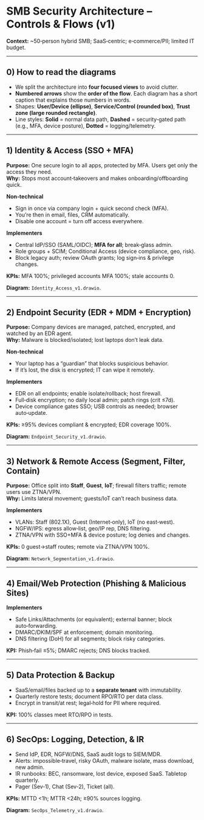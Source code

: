 # SMB Security Architecture – Controls & Flows (v1)


**Context:** ~50‑person hybrid SMB; SaaS‑centric; e‑commerce/PII; limited IT budget.  


---

## 0) How to read the diagrams
- We split the architecture into **four focused views** to avoid clutter.
- **Numbered arrows** show the **order of the flow**. Each diagram has a short caption that explains those numbers in words.
- Shapes: **User/Device (ellipse)**, **Service/Control (rounded box)**, **Trust zone (large rounded rectangle)**.
- Line styles: **Solid** = normal data path, **Dashed** = security‑gated path (e.g., MFA, device posture), **Dotted** = logging/telemetry.



---

## 1) Identity & Access (SSO + MFA)
**Purpose:** One secure login to all apps, protected by MFA. Users get only the access they need.  
**Why:** Stops most account‑takeovers and makes onboarding/offboarding quick.

**Non‑technical**
- Sign in once via company login + quick second check (MFA).
- You’re then in email, files, CRM automatically.
- Disable one account = turn off access everywhere.

**Implementers**
- Central IdP/SSO (SAML/OIDC); **MFA for all**; break‑glass admin.
- Role groups + SCIM; Conditional Access (device compliance, geo, risk).
- Block legacy auth; review OAuth grants; log sign‑ins & privilege changes.

**KPIs:** MFA 100%; privileged accounts MFA 100%; stale accounts 0.

**Diagram:** `Identity_Access_v1.drawio`.

---

## 2) Endpoint Security (EDR + MDM + Encryption)
**Purpose:** Company devices are managed, patched, encrypted, and watched by an EDR agent.  
**Why:** Malware is blocked/isolated; lost laptops don’t leak data.

**Non‑technical**
- Your laptop has a “guardian” that blocks suspicious behavior.
- If it’s lost, the disk is encrypted; IT can wipe it remotely.

**Implementers**
- EDR on all endpoints; enable isolate/rollback; host firewall.
- Full‑disk encryption; no daily local admin; patch rings (crit ≤7d).
- Device compliance gates SSO; USB controls as needed; browser auto‑update.

**KPIs:** ≥95% devices compliant & encrypted; EDR coverage 100%.

**Diagram:** `Endpoint_Security_v1.drawio`.

---

## 3) Network & Remote Access (Segment, Filter, Contain)
**Purpose:** Office split into **Staff**, **Guest**, **IoT**; firewall filters traffic; remote users use ZTNA/VPN.  
**Why:** Limits lateral movement; guests/IoT can’t reach business data.

**Implementers**
- VLANs: Staff (802.1X), Guest (Internet‑only), IoT (no east‑west).
- NGFW/IPS: egress allow‑list, geo/IP rep, DNS filtering.
- ZTNA/VPN with SSO+MFA & device posture; log denies and changes.

**KPIs:** 0 guest→staff routes; remote via ZTNA/VPN 100%.

**Diagram:** `Network_Segmentation_v1.drawio`.

---

## 4) Email/Web Protection (Phishing & Malicious Sites)
**Implementers**
- Safe Links/Attachments (or equivalent); external banner; block auto‑forwarding.
- DMARC/DKIM/SPF at enforcement; domain monitoring.
- DNS filtering (DoH) for all segments; block risky categories.

**KPI:** Phish‑fail ≤5%; DMARC rejects; DNS blocks tracked.

---

## 5) Data Protection & Backup
- SaaS/email/files backed up to a **separate tenant** with immutability.
- Quarterly restore tests; document RPO/RTO per data class.
- Encrypt in transit/at rest; legal‑hold for PII where required.

**KPI:** 100% classes meet RTO/RPO in tests.

---

## 6) SecOps: Logging, Detection, & IR
- Send IdP, EDR, NGFW/DNS, SaaS audit logs to SIEM/MDR.
- Alerts: impossible‑travel, risky OAuth, malware isolate, mass download, new admin.
- IR runbooks: BEC, ransomware, lost device, exposed SaaS. Tabletop quarterly.
- Pager (Sev‑1), Chat (Sev‑2), Ticket (all).

**KPIs:** MTTD <1h; MTTR <24h; ≥90% sources logging.

**Diagram:** `SecOps_Telemetry_v1.drawio`.
